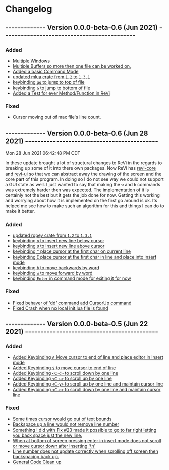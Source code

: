 # Changelog

## ------------- **Version 0.0.0-beta-0.6 (Jun 2021)** -------------------------------------------

### Added

  - [Multiple Windows](46)
  - [Multiple Buffers so more then one file can be worked on.](18)
  - [Added a basic Command Mode](7)
  - [updated mlua crate from `1.2` to `1.3.1`](b337e8846e5fb1e74ac668c21af6f90b42a732fa)
  - [keybinding `gg` to jump to top of file](38)
  - [keybinding `G` to jump to bottom of file](38)
  - [Added a Test for ever Method/Function in ReVi](35)

### Fixed
  - Cursor moving out of max file's line count.

## ------------- **Version 0.0.0-beta-0.6 (Jun 28 2021)** -------------------------------------------
  Mon 28 Jun 2021 06:42:48 PM CDT


  In these update brought a lot of structural changes to ReVi in the regards to breaking up some
  of it into there own packages.  Now ReVi has [revi-core]() and [revi-ui]() so that we can
  abstract away the drawing of the screen and the core part of this program. In doing so I do not
  see way we could not support a GUI state as well.  I just wanted to say that making the `w` and `b`
  commands was extremely harder then was expected.  The implementation of it is certainly not the best
  but it gets the job done for now.  Getting this working and worrying about how it is implemented on
  the first go around is ok.  Its helped me see how to make such an algorithm for this and things I
  can do to make it better.

### Added

  - [updated ropey crate from `1.2` to `1.3.1`](b337e8846e5fb1e74ac668c21af6f90b42a732fa)
  - [keybinding `o` to insert new line below cursor](33)
  - [keybinding `O` to insert new line above cursor](33)
  - [keybinding `^` place cursor at the first char on current line](27)
  - [keybinding `I` place cursor at the first char in line and place into insert mode](28)
  - [keybinding `b` to move backwards by word](10)
  - [keybinding `w` to move forward by word](11)
  - [keybinding `Enter` in command mode for exiting it for now]()

### Fixed

  - [Fixed behaver of 'dd' command add CursorUp command]()
  - [Fixed Crash when no local init.lua file is found](36)

## ------------- **Version 0.0.0-beta-0.5 (Jun 22 2021)** -------------------------------------------

### Added

  - [Added Keybinding `A` Move cursor to end of line and place editor in insert mode](14)
  - [Added Keybinding `$` to move cursor to end of line](26)
  - [Added Keybinding `<C-d>` to scroll down by one line](31)
  - [Added Keybinding `<C-u>` to scroll up by one line](31)
  - [Added Keybinding `<C-y>` to scroll up by one line and maintain cursor line](31)
  - [Added Keybinding `<C-e>` to scroll down by one line and maintain cursor line](31)

### Fixed

  - [Some times cursor would go out of text bounds](22)
  - [Backspace up a line would not remove line number](23)
  - [Something I did with Fix #23 made it possible to go to far right letting you back space just the new line.](24)
  - [When at bottom of screen pressing enter in insert mode does not scroll or move cursor down after inserting '\n'](30)
  - [Line number does not update correctly when scrolling off screen then backspacing back up.](31)
  - [General Code Clean up](29)
